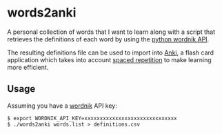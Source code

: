 # words2anki

A personal collection of words that I want to learn along with a script that
retrieves the definitions of each word by using the [python wordnik API][1].

The resulting definitions file can be used to import into [Anki][2], a flash
card application which takes into account [spaced repetition][3] to make
learning more efficient.

## Usage

Assuming you have a [wordnik][4] API key:

```shell
$ export WORDNIK_API_KEY=xxxxxxxxxxxxxxxxxxxxxxxxxxxxxx
$ ./words2anki words.list > definitions.csv
```

[1]: https://github.com/wordnik/wordnik-python
[2]: https://apps.ankiweb.net/
[3]: https://apps.ankiweb.net/docs/manual.html#spaced-repetition
[4]: http://developer.wordnik.com/
